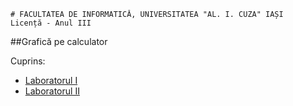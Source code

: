 ```
# FACULTATEA DE INFORMATICĂ, UNIVERSITATEA "AL. I. CUZA" IAȘI
Licență - Anul III
```

##Grafică pe calculator

Cuprins:

- [Laboratorul I](lab1.py)
- [Laboratorul II](lab2.py)
